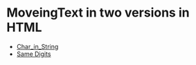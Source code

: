 # MoveingText in two versions in HTML

- [Char_in_String](https://justlolx.github.io/WeeklyTask/char_in_string.html)
- [Same Digits](https://justlolx.github.io/WeeklyTask/Same%20Digits.html)
